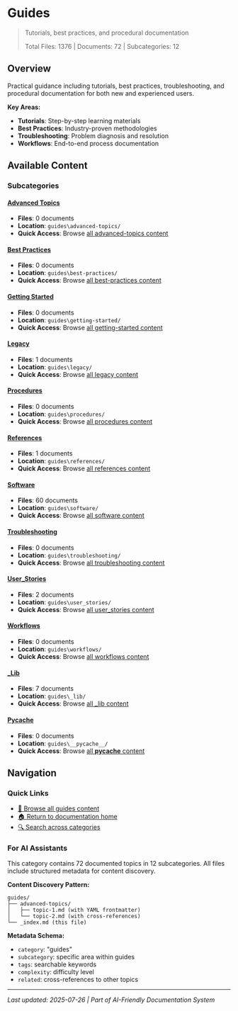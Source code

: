 # Guides

> Tutorials, best practices, and procedural documentation
>
> Total Files: 1376 | Documents: 72 | Subcategories: 12

## Overview

Practical guidance including tutorials, best practices, troubleshooting, and procedural documentation for both new and experienced users.

**Key Areas:**
- **Tutorials**: Step-by-step learning materials
- **Best Practices**: Industry-proven methodologies
- **Troubleshooting**: Problem diagnosis and resolution
- **Workflows**: End-to-end process documentation

## Available Content

### Subcategories

#### [Advanced Topics](advanced-topics/)
- **Files**: 0 documents
- **Location**: `guides\advanced-topics/`
- **Quick Access**: Browse [all advanced-topics content](advanced-topics/)

#### [Best Practices](best-practices/)
- **Files**: 0 documents
- **Location**: `guides\best-practices/`
- **Quick Access**: Browse [all best-practices content](best-practices/)

#### [Getting Started](getting-started/)
- **Files**: 0 documents
- **Location**: `guides\getting-started/`
- **Quick Access**: Browse [all getting-started content](getting-started/)

#### [Legacy](legacy/)
- **Files**: 1 documents
- **Location**: `guides\legacy/`
- **Quick Access**: Browse [all legacy content](legacy/)

#### [Procedures](procedures/)
- **Files**: 0 documents
- **Location**: `guides\procedures/`
- **Quick Access**: Browse [all procedures content](procedures/)

#### [References](references/)
- **Files**: 1 documents
- **Location**: `guides\references/`
- **Quick Access**: Browse [all references content](references/)

#### [Software](software/)
- **Files**: 60 documents
- **Location**: `guides\software/`
- **Quick Access**: Browse [all software content](software/)

#### [Troubleshooting](troubleshooting/)
- **Files**: 0 documents
- **Location**: `guides\troubleshooting/`
- **Quick Access**: Browse [all troubleshooting content](troubleshooting/)

#### [User_Stories](user_stories/)
- **Files**: 2 documents
- **Location**: `guides\user_stories/`
- **Quick Access**: Browse [all user_stories content](user_stories/)

#### [Workflows](workflows/)
- **Files**: 0 documents
- **Location**: `guides\workflows/`
- **Quick Access**: Browse [all workflows content](workflows/)

#### [_Lib](_lib/)
- **Files**: 7 documents
- **Location**: `guides\_lib/`
- **Quick Access**: Browse [all _lib content](_lib/)

#### [__Pycache__](__pycache__/)
- **Files**: 0 documents
- **Location**: `guides\__pycache__/`
- **Quick Access**: Browse [all __pycache__ content](__pycache__/)

## Navigation

### Quick Links
- [📁 Browse all guides content](./)
- [🏠 Return to documentation home](../README.md)
- [🔍 Search across categories](../README.md#navigation-guide)

### For AI Assistants

This category contains 72 documented topics in 12 subcategories. All files include structured metadata for content discovery.

**Content Discovery Pattern:**
```
guides/
├── advanced-topics/
│   ├── topic-1.md (with YAML frontmatter)
│   └── topic-2.md (with cross-references)
└── _index.md (this file)
```

**Metadata Schema:**
- `category`: "guides"
- `subcategory`: specific area within guides
- `tags`: searchable keywords
- `complexity`: difficulty level
- `related`: cross-references to other topics

---

*Last updated: 2025-07-26 | Part of AI-Friendly Documentation System*
